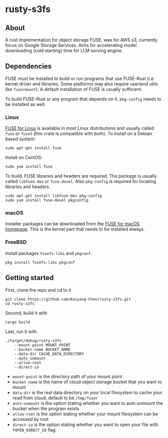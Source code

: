 # rusty-s3fs



## About

A rust implementation for object storage FUSE, was for AWS s3, currently focus on Google Storage Services. Aims for accelerating model downloading (cold starting) time for LLM serving engine.



## Dependencies

FUSE must be installed to build or run programs that use FUSE-Rust (i.e. kernel driver and libraries. Some platforms may also require userland utils like `fusermount`). A default installation of FUSE is usually sufficient.

To build FUSE-Rust or any program that depends on it, `pkg-config` needs to be installed as well.

### Linux

[FUSE for Linux](https://github.com/libfuse/libfuse/) is available in most Linux distributions and usually called `fuse` or `fuse3` (this crate is compatible with both). To install on a Debian based system:

```
sudo apt-get install fuse
```

Install on CentOS:

```
sudo yum install fuse
```

To build, FUSE libraries and headers are required. The package is usually called `libfuse-dev` or `fuse-devel`. Also `pkg-config` is required for locating libraries and headers.

```
sudo apt-get install libfuse-dev pkg-config
sudo yum install fuse-devel pkgconfig
```

### macOS

Installer packages can be downloaded from the [FUSE for macOS homepage](https://osxfuse.github.io/). This is the *kernel* part that needs to be installed always.

### FreeBSD

Install packages `fusefs-libs` and `pkgconf`.

```
pkg install fusefs-libs pkgconf
```



## Getting started

First, clone the repo and cd to it

```
git clone https://github.com/Kaiyang-Chen/rusty-s3fs.git
cd rusty-s3fs
```

Second, build it with

```
cargo build
```

Last, run it with

```
./target/debug/rusty-s3fs 
    --mount-point MOUNT_POINT
    --bucket-name BUCKET_NAME
    --data-dir CACHE_DATA_DIRECTORY
    --auto_unmount 
    --allow-root
    --direct-io
```

- `mount-point` is the directory path of your mount point
- `bucket-name` is the name of cloud object storage bucket that you want to mount
- `data-dir` is the real data directory on your local filesystem to cache your read from cloud, default to be `/tmp/fuser`
- `auto-unmount` is the option stating whether you want to auto unmount the bucket when the program exists
- `allow-root` is the option stating whether your mount filesystem can be accessed by root
- `direct-io`  is the option stating whether you want to open your file with `FOPEN_DIRECT_IO` flag
